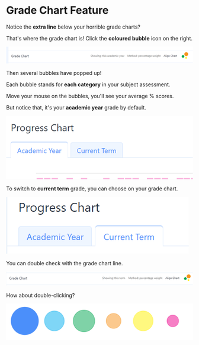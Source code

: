 
# Grade Chart Feature

Notice the **extra line** below your horrible grade charts? 

That's where the grade chart is! Click the **coloured bubble** icon on the right.

![ProgressChart1](img/ProgressChart2.png)

Then several bubbles have popped up!

Each bubble stands for **each category** in your subject assessment.

Move your mouse on the bubbles, you'll see your average % scores.

But notice that, it's your **academic year** grade by default.

![ProgressChart2](img/ProgressChart1.png)

To switch to **current term** grade, you can choose on your grade chart.

![ProgressChart3](img/ProgressChart3.png)

You can double check with the grade chart line.

![ProgressChart4](img/ProgressChart4.png)

How about double-clicking?

![ProgressChart3](img/GradeChart3.png)
